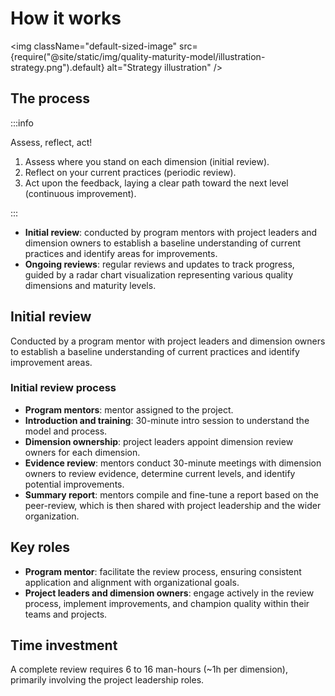 # How it works

<img className="default-sized-image" src={require("@site/static/img/quality-maturity-model/illustration-strategy.png").default} alt="Strategy illustration" />

## The process

:::info

Assess, reflect, act!

1.  Assess where you stand on each dimension (initial review).
1.  Reflect on your current practices (periodic review).
1.  Act upon the feedback, laying a clear path toward the next level (continuous improvement).

:::

-   **Initial review**: conducted by program mentors with project leaders and dimension owners to establish a baseline understanding of current practices and identify areas for improvements.
-   **Ongoing reviews**: regular reviews and updates to track progress, guided by a radar chart visualization representing various quality dimensions and maturity levels.

## Initial review

Conducted by a program mentor with project leaders and dimension owners to establish a baseline understanding of current practices and identify improvement areas.

### Initial review process

-   **Program mentors**: mentor assigned to the project.
-   **Introduction and training**: 30-minute intro session to understand the model and process.
-   **Dimension ownership**: project leaders appoint dimension review owners for each dimension.
-   **Evidence review**: mentors conduct 30-minute meetings with dimension owners to review evidence, determine current levels, and identify potential improvements.
-   **Summary report**: mentors compile and fine-tune a report based on the peer-review, which is then shared with project leadership and the wider organization.

## Key roles

-   **Program mentor**: facilitate the review process, ensuring consistent application and alignment with organizational goals.
-   **Project leaders and dimension owners**: engage actively in the review process, implement improvements, and champion quality within their teams and projects.

## Time investment

A complete review requires 6 to 16 man-hours (~1h per dimension), primarily involving the project leadership roles.
